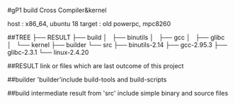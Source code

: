 #gP1
build Cross Compiler&kernel

host : x86\_64, ubuntu 18 
target : old powerpc, mpc8260

##TREE
├── RESULT
├── build
│   ├── binutils
│   ├── gcc
│   ├── glibc
│   └── kernel
├── builder
└── src
├── binutils-2.14
├── gcc-2.95.3
├── glibc-2.3.1
└── linux-2.4.20

##RESULT
link or files which are last outcome of this project

##builder
'builder'include build-tools and build-scripts 

##build
intermediate result from 'src'
include simple binary and source files


